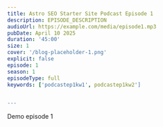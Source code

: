 ```yaml
---
title: Astro SEO Starter Site Podcast Episode 1
description: EPISODE_DESCRIPTION
audioUrl: https://example.com/media/episode1.mp3
pubDate: April 10 2025
duration: '45:00'
size: 1
cover: '/blog-placeholder-1.png'
explicit: false
episode: 1
season: 1
episodeType: full
keywords: ['podcastep1kw1', podcastep1kw2']


---
```

Demo episode 1